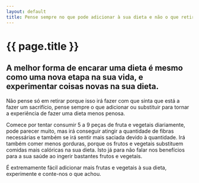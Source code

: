 ```yaml
---
layout: default
title: Pense sempre no que pode adicionar à sua dieta e não o que retirar!
---
```


# {{ page.title }}

## A melhor forma de encarar uma dieta é mesmo como uma nova etapa na sua vida, e experimentar coisas novas na sua dieta.

Não pense só em retirar porque isso irá fazer com que sinta que está a fazer um sacrifício, pense sempre o que adicionar ou substituir para tornar a experiência de fazer uma dieta menos penosa.

Comece por tentar consumir 5 a 9 peças de fruta e vegetais diariamente, pode parecer muito, mas irá conseguir atingir a quantidade de fibras necessárias e também se irá sentir mais saciada devido à quantidade. Irá também comer menos gorduras, porque os frutos e vegetais substituem comidas mais calóricas na sua dieta. Isto já para não falar nos benefícios para a sua saúde ao ingerir bastantes frutos e vegetais.

É extremamente fácil adicionar mais frutas e vegetais à sua dieta, experimente e conte-nos o que achou.